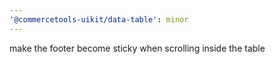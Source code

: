 ```yaml
---
'@commercetools-uikit/data-table': minor
---
```


make the footer become sticky when scrolling inside the table
